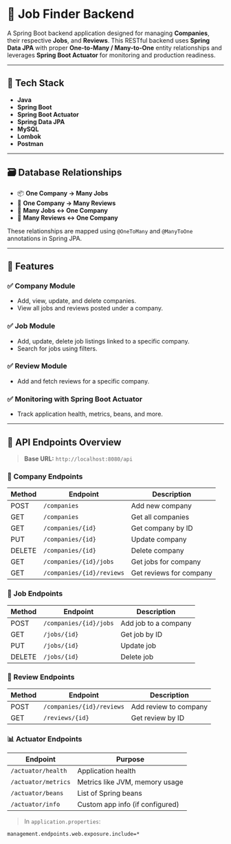 # 🧠 Job Finder Backend

A Spring Boot backend application designed for managing **Companies**, their respective **Jobs**, and **Reviews**. This RESTful backend uses **Spring Data JPA** with proper **One-to-Many / Many-to-One** entity relationships and leverages **Spring Boot Actuator** for monitoring and production readiness.

---

## 🚀 Tech Stack

- **Java**
- **Spring Boot**
- **Spring Boot Actuator**
- **Spring Data JPA**
- **MySQL**
- **Lombok**
- **Postman**

---

## 🗃️ Database Relationships

- 📦 **One Company → Many Jobs**
- 📝 **One Company → Many Reviews**
- 🧩 **Many Jobs ↔ One Company**
- 🧩 **Many Reviews ↔ One Company**

These relationships are mapped using `@OneToMany` and `@ManyToOne` annotations in Spring JPA.

---

## 🔧 Features

### ✅ Company Module
- Add, view, update, and delete companies.
- View all jobs and reviews posted under a company.

### ✅ Job Module
- Add, update, delete job listings linked to a specific company.
- Search for jobs using filters.

### ✅ Review Module
- Add and fetch reviews for a specific company.

### ✅ Monitoring with Spring Boot Actuator
- Track application health, metrics, beans, and more.

---

## 🧪 API Endpoints Overview

> **Base URL:** `http://localhost:8080/api`

### 🏢 Company Endpoints
| Method | Endpoint              | Description             |
|--------|-----------------------|-------------------------|
| POST   | `/companies`          | Add new company         |
| GET    | `/companies`          | Get all companies       |
| GET    | `/companies/{id}`     | Get company by ID       |
| PUT    | `/companies/{id}`     | Update company          |
| DELETE | `/companies/{id}`     | Delete company          |
| GET    | `/companies/{id}/jobs`| Get jobs for company    |
| GET    | `/companies/{id}/reviews` | Get reviews for company |

### 💼 Job Endpoints
| Method | Endpoint              | Description               |
|--------|-----------------------|---------------------------|
| POST   | `/companies/{id}/jobs`| Add job to a company      |
| GET    | `/jobs/{id}`          | Get job by ID             |
| PUT    | `/jobs/{id}`          | Update job                |
| DELETE | `/jobs/{id}`          | Delete job                |

### 📝 Review Endpoints
| Method | Endpoint                   | Description             |
|--------|----------------------------|-------------------------|
| POST   | `/companies/{id}/reviews`  | Add review to company   |
| GET    | `/reviews/{id}`            | Get review by ID        |

### 📊 Actuator Endpoints
| Endpoint             | Purpose                          |
|----------------------|----------------------------------|
| `/actuator/health`   | Application health               |
| `/actuator/metrics`  | Metrics like JVM, memory usage   |
| `/actuator/beans`    | List of Spring beans             |
| `/actuator/info`     | Custom app info (if configured)  |

> In `application.properties`:
```properties
management.endpoints.web.exposure.include=*
